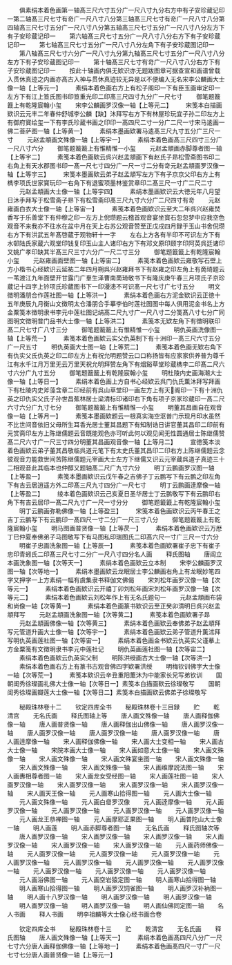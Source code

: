 <!-- { "loadSidebar": true } -->
　　俱素绢本着色画第一轴髙三尺六寸五分广一尺八寸九分右方中有子安珍蔵记印一第二轴髙三尺七寸有竒广一尺八寸八分第三轴髙三尺七寸有竒广一尺八寸八分第四轴髙三尺七寸五分广一尺八寸八分第五轴髙三尺七寸五分广一尺八寸八分左方下有子安珍蔵记印一
　　第六轴髙三尺七寸五分广一尺八寸八分右方下有子安珍蔵记印一
　　第七轴髙三尺七寸五分广一尺八寸八分左角下有子安珍蔵图记印一
　　第八轴髙三尺七寸六分广一尺八寸九分第九轴髙三尺七寸五分广一尺八寸八分左方下有子安珍蔵图记印一
　　第十轴髙三尺七寸有竒广一尺八寸八分右方下有子安珍蔵图记印一
　　按此十轴画内俱无欵识亦无题跋图章可据查宣和画谱曾载入贯休真迹之内画亦髙古入神与贯休真迹较无异是以不便编入无名宋李公麟画大士像一轴【上等元一】
　　素绢本着色画右方上有松子阁印一下有臣玉画审定印一左方下有江上笪氏图书印笪重光印二印髙三尺四寸九分广一尺七寸
　　御笔题籖籖上有乾隆宸翰小玺
　　宋李公麟画罗汉像一轴【上等元二】
　　宋笺本白描画欵识云元丰二年春仲舒城李公麟【缺】沐拜写右方下有林屋珍玩宜子孙二印左方上有御府寳绘玺一下有李氏珍蔵书画之印印一髙四尺二寸一分广二尺一寸宋马逺画一佛二菩萨图一轴【上等黄一】
　　素绢本墨画欵署马逺髙三尺九寸五分广三尺一寸
　　元赵孟頫画文殊像一轴【上等宇一】
　　素绢本着色画髙三尺四寸三分广一尺八寸六分
　　御笔题籖籖上有惟精惟一小玺
　　元赵孟頫画赤脚尊者图一轴【上等宇二】
　　素笺本着色画欵云呉兴赵孟頫画下有赵氏子昻松雪斋图书印二右角上有天水郡图书印一髙一尺七寸四分广一尺一寸二分有竒元赵孟頫画罗汉像一轴【上等宇三】
　　宋笺本墨画欵云弟子赵孟頫写左方下有子京京父印右方上有檇李项氏世家寳玩印一右角下有退蜜项墨林鉴赏章印二髙三尺一寸广二尺二寸
　　元赵孟頫画大士像一轴【上等宇四】
　　素绢本墨画欵识云大徳元年八月望日沐手拜写于松雪斋子昻下有松雪斋印髙三尺九寸六分广二尺四寸有竒
　　元赵雍画白衣大士像一轴【上等宙一】
　　素笺本着色画欵识云至大二年呉兴赵雍焚香写于乐善堂下有仲穆之印一左方上倪瓒题云稽首观音宴坐寳石忽忽梦中应我空色观音不来我亦不往水在盆中月在天上右苏公观音赞至正戊戌四月録于玉山书舍倪瓒右方下有洪武五年髙啓蔵于观物轩十一字
　　左右上方各有半印不可识左方下有水邨陆氏家蔵六观堂印钱复印玉山主人诸印右方下有邓文原印顾字印阿英呉廷诸印又姚广孝印缺其半髙三尺三寸六分广一尺二寸三分
　　御笔题籖籖上有乾隆宸翰小玺
　　元赵雍画面壁图一轴【上等宙二】
　　素笺本着色画欵云雍敬写石壁上方小楷书心经欵识云延祐二年四月朔呉兴赵雍拜书下有赵雍之印左角上有啇琦题云一苇渡江九年面壁开甘露门广羣生泽曹南啇琦敬书下有隆庆庚午春三月项氏子京珍蔵记十四字上钤项氏珍蔵图书下一印漫漶不可识髙一尺七寸广七寸五分
　　明文徴明潘朋合作莲社图一轴【上等洪一】
　　素绢本着色画右方泥金欵识云正徳十五年庚辰九月衡山文徴明太仓潘朋合手摹李伯时莲社图图中每人俱用泥金书名上方金粟笺本徴明隶书李元中莲社图记绢髙二尺九寸广一尺八寸二分笺髙八寸七分广同图明文徴明普门品书大士像一轴【上等洪二】
　　素笺本无欵左角下有徴明联印髙二尺七寸广八寸三分
　　御笔题籖籖上有惟精惟一小玺
　　明仇英画洗像图一轴【上等荒一】
　　素笺本着色画欵云实父仇英制下有十洲印一髙三尺六寸五分广一尺五寸
　　明仇英画大士图一轴【上等荒二】
　　素笺本着色画无欵右角下有仇实父氏仇英之印二印左方上有祝允明题赞云口口称扬皆有应家家供养普为尊千江有水千江月万里无云万里天祝允明拜赞左角下有烟谿草堂珍蔵檇李二印髙二尺六寸六分广九寸五分
　　御笔题籖籖上有乾隆宸翰小玺
　　明杜陵内史画海潮大士像一轴【上等日一】
　　素绢本着色画上方自书心经欵云呉门仇氏薫沐拜写拜画下有杜陵内史斧藻含章二印经前有呉山草堂印一画左方上有天阁印一下有十洲仇英之印仇实父氏子孙世昌蕉林居士梁清标印诸印右下角有项子京家珍蔵印一髙二尺六寸六分广九寸七分
　　御笔题籖籖上有惟精惟一小玺
　　明董其昌画自在观音像一轴【上等月一】
　　素笺本墨画欵题云一根真实海空沤普门示现月印水虽然不比世间音依旧父母所生耳香光居士董其昌题下有知制诰日讲官董其昌印二印前有元赏斋印左方上陈继儒题云音既能观色亦可听此何以观见闻无性圆通居士陈继儒赞髙二尺六寸广一尺三寸四分明董其昌画观音像一轴【上等月二】
　　宣徳笺本淡着色画欵云弟子董其昌敬临呉道元笔下有太史氏董其昌印二印右方上陈继儒题云念彼观音力能救世间苦陈继儒题元宰画大士左方下继儒又识云元宰蔵呉道子真迹三十二相观音此其临本也仲醇又题轴髙二尺广九寸六分
　　明丁云鹏画罗汉图一轴【上等盈一】
　　素笺本墨画欵识云戊午春之吉佛子丁云鹏写下有云鹏之印左角下有吉云居逍遥方外二印髙三尺九寸四分广一尺七寸
　　明丁云鹏画逹摩像一轴【上等盈二】
　　绫本着色画欵识云己亥夏日圣华居士丁云鹏敬写下有云鹏印右角下有吉云居印一髙二尺九寸广一尺一寸分分
　　御笔题籖籖上有乾隆宸翰小玺
　　明丁云鹏画弥勒佛像一轴【上等盈三】
　　宋笺本着色画欵识云丙午春王之吉丁云鹏写下有云鹏印一髙四尺一寸二分广一尺三寸八分
　　御笔题籖籖上有乾隆宸翰小玺
　　明马图画普贤像一轴【上等昃一】
　　素绢本着色画欵识云万厯丁巳仲夏奉佛弟子马图敬写下有马图私印瑞图氏二印髙六尺一寸广三尺一寸六分
　　明崔子忠画洗象图一轴【上等辰一】
　　素笺本着色画欵署崔子忠下有崔子忠印青蚓氏二印髙三尺七寸二分广一尺八寸四分名人画
　　释氏图轴
　　唐阎立本画洗象图一轴【次等天一】
　　素绢本着色画欵云立本制
　　宋李公麟画罗汉图一轴【次等地一】
　　素绢本墨画欵云龙眠居士李公麟画右角上有龙眠妙笔四字又押字一上方素绢一幅有虞集隶书释伽文佛偈
　　宋刘松年画罗汉像一轴【次等元一】
　　素绢本着色画欵识云开禧丁卯刘松年画宋刘松年画罗汉像一轴【次等元二】
　　素绢本着色画欵云刘松年作上有无名氏题句一
　　元赵孟頫画布袋和尚像一轴【次等黄一】
　　素绢本着色画篆书欵识云至正癸卯清明日呉兴赵孟頫拜写
　　元赵孟頫画洗象图一轴【次等黄二】
　　素笺本着色画欵署子昻
　　元赵孟頫画佛像一轴【次等黄三】
　　素绢本着色画欵云奉佛弟子赵孟頫拜写元管道升画大士像一轴【次等宇一】
　　素绢本着色画欵云弟子管道升薫沭拜写明仇英画莲社图一轴【次等宙一】
　　素绢本着色画金书欵云仇英实父谨摹上方金粟笺有文徴明隶书李元中莲社记
　　明仇英画莲社图一轴【次等宙二】
　　素绢本着色画欵云仇英实父制
　　明陈洪绶画古大士像一轴【次等洪一】
　　素绢本着色画右方上有篆书古观音佛四字欵署洪绶
　　明梅钦训佛字大士像一轴【次等荒一】
　　素笺本欵识云辛丑重阳薫沐为中能家长兄写弟钦训
　　国朝闺秀徐璨画礼佛大士像一轴【次等日一】素笺本白描画欵云徐璨敬写
　　国朝闺秀徐璨画瓣莲大士像一轴【次等日二】素笺本白描画欵云佛弟子徐璨敬写





　　秘殿珠林卷十二
　　钦定四库全书
　　秘殿珠林卷十三目録
　　贮
　　乾清宫
　　无名氏画
　　释氏图轴上等
　　唐人画文殊像一轴
　　唐人画释伽佛像一轴
　　唐人画普贤像一轴
　　唐人画释伽出山佛像一轴
　　唐人画罗汉像一轴
　　唐人画罗汉像一轴
　　唐人画罗汉像一轴
　　唐人画罗汉像一轴
　　唐人画逹摩像一轴
　　宋人画释伽佛像一轴
　　宋人画大士变相一轴
　　宋人画古大士像一轴
　　宋院本画大士像一轴
　　宋人画如意大士像一轴
　　宋人画文殊像一轴
　　宋人画文殊像一轴
　　宋人画文殊宴坐图一轴
　　宋人画文殊像一轴
　　宋人画文殊像一轴
　　宋人画文殊像一轴
　　宋人画维摩説法图一轴
　　宋人画夀相尊者图一轴
　　宋人画龙女受经图一轴
　　宋人画莲社图一轴
　　宋人画罗汉像一轴
　　宋人画罗汉像一轴
　　宋人画罗汉像一轴
　　宋人画罗汉像一轴
　　宋人画天王像一轴
　　元人画寒山拾得图一轴
　　元人画大士像一轴
　　元人画文殊像一轴
　　元人画白睂罗汉像
　　元人画逹摩像一轴
　　元人画罗汉像一轴
　　元人画罗汉像一轴
　　元人画罗汉像一轴
　　元人画罗汉像一轴
　　元人画龙王叅禅图一轴
　　元人画摩耶正果图一轴
　　明人画普陀山大士像一轴
　　明人画莲
　　明人画赤脚尊者图一轴
　　无名氏画
　　释氏图轴次等
　　唐人画罗汉像一轴
　　宋人画罗汉像一轴
　　宋人画罗汉像一轴
　　宋人画罗汉像一轴
　　宋人画罗汉像一轴
　　宋人画罗汉像一轴
　　元人画药师佛像一轴
　　元人画罗汉像一轴
　　元人画罗汉像一轴
　　元人画罗汉像一轴
　　元人画罗汉像一轴
　　元人画罗汉像一轴
　　元人画罗汉像一轴
　　元人画罗汉像一轴
　　元人画罗汉像一轴
　　元人画罗汉像一轴
　　元人画罗汉像一轴
　　元人画浴佛图一轴
　　元人画空岩猿定图一轴
　　明人画寒山拾得图一轴
　　明人画寒山拾得图一轴
　　明人画罗汉饲雀图一轴
　　明人画罗汉补衲图一轴
　　明人画十八罗汉像一轴
　　明人画罗汉像一轴
　　明人画罗汉像一轴
　　明人画罗汉像一轴
　　明人画罗汉像一轴
　　明人画仙佛同定图一轴
　　名人书画
　　释人书画
　　明李祖麟等大士像心经书画合卷













　　钦定四库全书
　　秘殿珠林卷十三
　　贮
　　乾清宫
　　无名氏画
　　释氏图轴
　　唐人画文殊像一轴【上等天一】
　　素绢本着色画髙四尺八分广一尺七寸六分唐人画释伽佛像一轴【上等地一】
　　素绢本着色画髙四尺一寸广一尺七寸七分唐人画普贤像一轴【上等元一】
